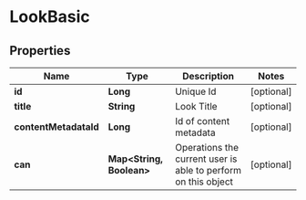 
# LookBasic

## Properties
Name | Type | Description | Notes
------------ | ------------- | ------------- | -------------
**id** | **Long** | Unique Id |  [optional]
**title** | **String** | Look Title |  [optional]
**contentMetadataId** | **Long** | Id of content metadata |  [optional]
**can** | **Map&lt;String, Boolean&gt;** | Operations the current user is able to perform on this object |  [optional]



